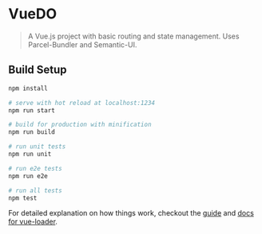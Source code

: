 # VueDO

> A Vue.js project with basic routing and state management. Uses Parcel-Bundler and Semantic-UI.

## Build Setup

``` bash
npm install

# serve with hot reload at localhost:1234
npm run start

# build for production with minification
npm run build

# run unit tests
npm run unit

# run e2e tests
npm run e2e

# run all tests
npm test
```

For detailed explanation on how things work, checkout the [guide](http://vuejs-templates.github.io/webpack/) and [docs for vue-loader](http://vuejs.github.io/vue-loader).

